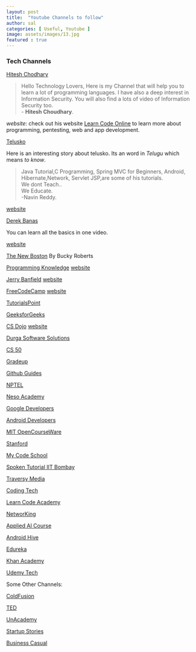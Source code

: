 ```yaml
---
layout: post
title:  "Youtube Channels to follow"
author: sal
categories: [ Useful, Youtube ]
image: assets/images/13.jpg
featured : true
---
```

### Tech Channels
[Hitesh Chodhary](https://www.youtube.com/user/hiteshitube)
>Hello Technology Lovers,
Here is my Channel that will help you to learn a lot of programming languages. I have also a deep interest in Information Security. You will also find a lots of video of Information Security too.<br>- __Hitesh Choudhary__. 

*website*: check out his website [Learn Code Online](https://LearnCodeOnline.in) to learn more about programming, pentesting, web and app development. 

[Telusko](https://www.youtube.com/user/javaboynavin)

Here is an interesting story about telusko. Its an word in *Telugu* which means _to know_.

>Java Tutorial,C  Programming, Spring MVC for Beginners,
Android, Hibernate,Network, 
Servlet JSP,are some of 
his tutorials. <br>
We dont Teach..<br>
We Educate.<br>
-Navin Reddy.

[website](http://www.telusko.com/)

[Derek Banas](https://www.youtube.com/user/derekbanas)

You can learn all the basics in one video.

[website](http://www.newthinktank.com/)

[The New Boston](https://www.youtube.com/user/thenewboston)
By Bucky Roberts

[Programming Knowledge](https://www.youtube.com/user/ProgrammingKnowledge)
[website](http://www.codebind.com/)

[Jerry Banfield](https://www.youtube.com/user/dukeacem)
[website](https://jerrybanfield.com/)

[FreeCodeCamp](https://www.youtube.com/channel/UC8butISFwT-Wl7EV0hUK0BQ)
[website](https://www.freecodecamp.org/)

[TutorialsPoint](https://www.youtube.com/channel/UCVLbzhxVTiTLiVKeGV7WEBg)


[GeeksforGeeks](https://www.youtube.com/channel/UC0RhatS1pyxInC00YKjjBqQ)

[CS Dojo](https://www.youtube.com/channel/UCxX9wt5FWQUAAz4UrysqK9A)
[website](https://www.csdojo.io/)

[Durga Software Solutions](https://www.youtube.com/user/durgasoftware)

[CS 50](https://www.youtube.com/user/cs50tv)

[Gradeup](https://www.youtube.com/channel/UClyn4xufkVCSryKLc7-6c5Q)

[Github Guides](https://www.youtube.com/user/GitHubGuides/featured)

[NPTEL](https://www.youtube.com/channel/UC640y4UvDAlya_WOj5U4pfA)

[Neso Academy](https://www.youtube.com/channel/UCQYMhOMi_Cdj1CEAU-fv80A)

[Google Developers](https://www.youtube.com/channel/UC_x5XG1OV2P6uZZ5FSM9Ttw)

[Android Developers](https://www.youtube.com/user/androiddevelopers)

[MIT OpenCourseWare](https://www.youtube.com/user/MIT)

[Stanford](https://www.youtube.com/user/StanfordUniversity)

[My Code School](https://www.youtube.com/user/mycodeschool)

[Spoken Tutorial IIT Bombay](https://www.youtube.com/user/SpokenTutorialIITB?pbjreload=10)

[Traversy Media ](https://www.youtube.com/user/TechGuyWeb)

[Coding Tech](https://www.youtube.com/channel/UCtxCXg-UvSnTKPOzLH4wJaQ)

[Learn Code Academy](https://www.youtube.com/user/learncodeacademy)

[NetworKing](https://www.youtube.com/channel/UCK4ji45I-zxeWXAFKmu3p6Q)

[Applied AI Course](https://www.youtube.com/channel/UCJINtWke3-FMz2WuEltWDVQ/featured)

[Android Hive](https://www.youtube.com/channel/UCzE_pOG_CRxqzQzCXj3fhog)

[Edureka](https://www.youtube.com/channel/UCkw4JCwteGrDHIsyIIKo4tQ)

[Khan Academy](https://www.youtube.com/channel/UC4a-Gbdw7vOaccHmFo40b9g)

[Udemy Tech](https://www.youtube.com/channel/UCU6e4MJtvlcX5DBLP1cq8hQ)




Some Other Channels:


[ColdFusion](https://www.youtube.com/user/coldfustion/about)

[TED](https://www.youtube.com/channel/UCAuUUnT6oDeKwE6v1NGQxug)

[UnAcademy](https://www.youtube.com/user/unacademy)

[Startup Stories](https://www.youtube.com/channel/UCnyQy0wD_LCZTlyFHnKIS7Q)

[Business Casual](https://www.youtube.com/channel/UC_E4px0RST-qFwXLJWBav8Q)

